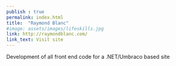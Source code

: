 ```yaml
---
publish : true
permalink: index.html
title:  "Raymond Blanc"
#image: assets/images/lifeskills.jpg
link: http://raymondblanc.com/
link_text: Visit site
---
```


Development of all front end code for a .NET/Umbraco based site

